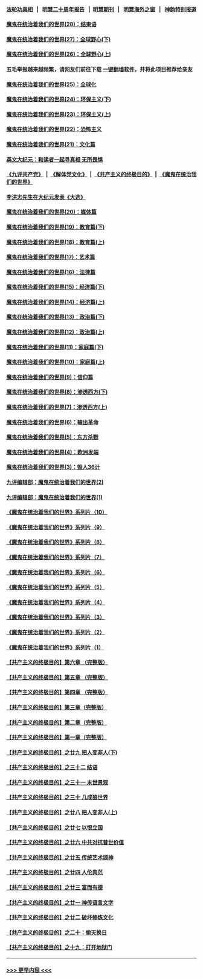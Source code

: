 #### [法轮功真相](https://github.com/gfw-breaker/truth/blob/master/README.md?t=0) &nbsp;&nbsp;|&nbsp;&nbsp; [明慧二十周年报告](https://github.com/gfw-breaker/mh-reports/blob/master/README.md?t=0) &nbsp;&nbsp;|&nbsp;&nbsp;[明慧期刊](https://github.com/gfw-breaker/mh-qikan) &nbsp;&nbsp;|&nbsp;&nbsp; [明慧海外之窗](https://github.com/gfw-breaker/mh-news/blob/master/README.md?t=0) &nbsp;&nbsp;|&nbsp;&nbsp; [神韵特别报道](https://github.com/gfw-breaker/mh-news/blob/master/shenyun.md?t=0)
#### [魔鬼在统治着我们的世界(28)：结束语](../pages/nsc422/n10936246.md?t=07070401) 
#### [魔鬼在统治着我们的世界(27)：全球野心(下)](../pages/nsc422/n10928319.md?t=07070401) 
#### [魔鬼在统治着我们的世界(26)：全球野心(上)](../pages/nsc422/n10900318.md?t=07070401) 
#### 五毛举报越来越频繁，请网友们前往下载 [一键翻墙软件](https://github.com/gfw-breaker/ssr-accounts)，并将此项目推荐给亲友
#### [魔鬼在统治着我们的世界(25)：全球化](../pages/nsc422/n10788205.md?t=07070401) 
#### [魔鬼在统治着我们的世界(24)：环保主义(下)](../pages/nsc422/n10695307.md?t=07070401) 
#### [魔鬼在统治着我们的世界(23)：环保主义(上)](../pages/nsc422/n10688613.md?t=07070401) 
#### [魔鬼在统治着我们的世界(22)：恐怖主义](../pages/nsc422/n10614727.md?t=07070401) 
#### [魔鬼在统治着我们的世界(21)：文化篇](../pages/nsc422/n10597706.md?t=07070401) 
#### [英文大纪元：和读者一起寻真相 无所畏惧](../pages/nsc422/n12542027.md?t=07070401) 
#### [《九评共产党》](https://github.com/begood0513/9ping.md/blob/master/README.md) &nbsp;|&nbsp; [《解体党文化》](../../../../jtdwh.md/blob/master/README.md)  &nbsp;|&nbsp; [《共产主义的终极目的》](../../../../gczydzjmd.md/blob/master/README.md) &nbsp;|&nbsp; [《魔鬼在统治我们的世界》](../../../../mgztzwmdsj.md/blob/master/README.md) 
#### [李洪志先生在大纪元发表《大选》](../pages/nsc422/n12534746.md?t=07070401) 
#### [魔鬼在统治着我们的世界(20)：媒体篇](../pages/nsc422/n10586579.md?t=07070401) 
#### [魔鬼在统治着我们的世界(19)：教育篇(下)](../pages/nsc422/n10564808.md?t=07070401) 
#### [魔鬼在统治着我们的世界(18)：教育篇(上)](../pages/nsc422/n10526970.md?t=07070401) 
#### [魔鬼在统治着我们的世界(17)：艺术篇](../pages/nsc422/n10499093.md?t=07070401) 
#### [魔鬼在统治着我们的世界(16)：法律篇](../pages/nsc422/n10485969.md?t=07070401) 
#### [魔鬼在统治着我们的世界(15)：经济篇(下)](../pages/nsc422/n10469975.md?t=07070401) 
#### [魔鬼在统治着我们的世界(14)：经济篇(上)](../pages/nsc422/n10457370.md?t=07070401) 
#### [魔鬼在统治着我们的世界(13)：政治篇(下)](../pages/nsc422/n10448270.md?t=07070401) 
#### [魔鬼在统治着我们的世界(12)：政治篇(上)](../pages/nsc422/n10444576.md?t=07070401) 
#### [魔鬼在统治着我们的世界(11)：家庭篇(下)](../pages/nsc422/n10440961.md?t=07070401) 
#### [魔鬼在统治着我们的世界(10)：家庭篇(上)](../pages/nsc422/n10435448.md?t=07070401) 
#### [魔鬼在统治着我们的世界(9)：信仰篇](../pages/nsc422/n10432159.md?t=07070401) 
#### [魔鬼在统治着我们的世界(8)：渗透西方(下)](../pages/nsc422/n10429603.md?t=07070401) 
#### [魔鬼在统治着我们的世界(7)：渗透西方(上)](../pages/nsc422/n10426013.md?t=07070401) 
#### [魔鬼在统治着我们的世界(6)：输出革命](../pages/nsc422/n10421536.md?t=07070401) 
#### [魔鬼在统治着我们的世界(5)：东方杀戮](../pages/nsc422/n10417707.md?t=07070401) 
#### [魔鬼在统治着我们的世界(4)：欧洲发端](../pages/nsc422/n10414890.md?t=07070401) 
#### [魔鬼在统治着我们的世界(3)：毁人36计](../pages/nsc422/n10411583.md?t=07070401) 
#### [九评编辑部：魔鬼在统治着我们的世界(2)](../pages/nsc422/n10410036.md?t=07070401) 
#### [九评编辑部：魔鬼在统治着我们的世界(1)](../pages/nsc422/n10406825.md?t=07070401) 
#### [《魔鬼在统治着我们的世界》系列片（10）](../pages/nsc422/n12292670.md?t=07070401) 
#### [《魔鬼在统治着我们的世界》系列片（9）](../pages/nsc422/n12290859.md?t=07070401) 
#### [《魔鬼在统治着我们的世界》系列片（8）](../pages/nsc422/n12287445.md?t=07070401) 
#### [《魔鬼在统治着我们的世界》系列片（7）](../pages/nsc422/n12283425.md?t=07070401) 
#### [《魔鬼在统治着我们的世界》系列片（6）](../pages/nsc422/n12282314.md?t=07070401) 
#### [《魔鬼在统治着我们的世界》系列片（5）](../pages/nsc422/n12281419.md?t=07070401) 
#### [《魔鬼在统治着我们的世界》系列片（4）](../pages/nsc422/n12274024.md?t=07070401) 
#### [《魔鬼在统治着我们的世界》系列片（3）](../pages/nsc422/n12271322.md?t=07070401) 
#### [《魔鬼在统治着我们的世界》系列片（2）](../pages/nsc422/n12269049.md?t=07070401) 
#### [《魔鬼在统治着我们的世界》系列片（1）](../pages/nsc422/n12267575.md?t=07070401) 
#### [【共产主义的终极目的】第六章 （完整版）](../pages/nsc422/n11428913.md?t=07070401) 
#### [【共产主义的终极目的】第五章 （完整版）](../pages/nsc422/n11428912.md?t=07070401) 
#### [【共产主义的终极目的】第四章 （完整版）](../pages/nsc422/n11428907.md?t=07070401) 
#### [【共产主义的终极目的】第三章（完整版）](../pages/nsc422/n11428848.md?t=07070401) 
#### [【共产主义的终极目的】第二章（完整版）](../pages/nsc422/n11428831.md?t=07070401) 
#### [【共产主义的终极目的】第一章（完整版）](../pages/nsc422/n11417651.md?t=07070401) 
#### [【共产主义的终极目的】之廿九 把人变非人(下)](../pages/nsc422/n11344140.md?t=07070401) 
#### [【共产主义的终极目的】之三十二 结语](../pages/nsc422/n11360535.md?t=07070401) 
#### [【共产主义的终极目的】之三十一 末世景观](../pages/nsc422/n11351129.md?t=07070401) 
#### [【共产主义的终极目的】之三十 几成狼世界](../pages/nsc422/n11348280.md?t=07070401) 
#### [【共产主义的终极目的】之廿八 把人变非人(上)](../pages/nsc422/n11340492.md?t=07070401) 
#### [【共产主义的终极目的】之廿七 以恨立国](../pages/nsc422/n11336944.md?t=07070401) 
#### [【共产主义的终极目的】之廿六 中共对抗普世价值](../pages/nsc422/n11324785.md?t=07070401) 
#### [【共产主义的终极目的】之廿五 传统艺术颂神](../pages/nsc422/n11296396.md?t=07070401) 
#### [【共产主义的终极目的】之廿四 人伦典范](../pages/nsc422/n11296397.md?t=07070401) 
#### [【共产主义的终极目的】之廿三 富而有德](../pages/nsc422/n11283598.md?t=07070401) 
#### [【共产主义的终极目的】之廿一 神传语言文字](../pages/nsc422/n11263265.md?t=07070401) 
#### [【共产主义的终极目的】之廿二 破坏修炼文化](../pages/nsc422/n11245728.md?t=07070401) 
#### [【共产主义的终极目的】之二十：偷天换日](../pages/nsc422/n11238846.md?t=07070401) 
#### [【共产主义的终极目的】之十九：打开地狱门](../pages/nsc422/n11206376.md?t=07070401) 

----
#### [ >>> 更早内容 <<< ](../indexes/nsc422-earlier.md)
